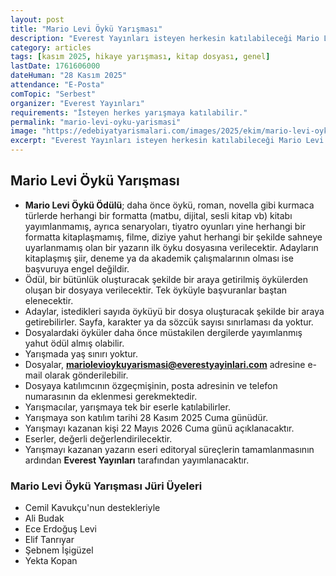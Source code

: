 ```yaml
---
layout: post
title: "Mario Levi Öykü Yarışması"
description: "Everest Yayınları isteyen herkesin katılabileceği Mario Levi Öykü Yarışması'nı duyurdu"
category: articles
tags: [kasım 2025, hikaye yarışması, kitap dosyası, genel]
lastDate: 1761606000
dateHuman: "28 Kasım 2025"
attendance: "E-Posta"
comTopic: "Serbest"
organizer: "Everest Yayınları"
requirements: "İsteyen herkes yarışmaya katılabilir."
permalink: "mario-levi-oyku-yarismasi"
image: "https://edebiyatyarismalari.com/images/2025/ekim/mario-levi-oyku-yarismasi.jpg"
excerpt: "Everest Yayınları isteyen herkesin katılabileceği Mario Levi Öykü Yarışması'nı duyurdu"
---
```


## Mario Levi Öykü Yarışması

- **Mario Levi Öykü Ödülü**; daha önce öykü, roman, novella gibi kurmaca türlerde herhangi bir formatta (matbu, dijital, sesli kitap vb) kitabı yayımlanmamış, ayrıca senaryoları, tiyatro oyunları yine herhangi bir formatta kitaplaşmamış, filme, diziye yahut herhangi bir şekilde sahneye uyarlanmamış olan bir yazarın ilk öyku dosyasına verilecektir. Adayların kitaplaşmış şiir, deneme ya da akademik çalışmalarının olması ise başvuruya engel değildir.
- Ödül, bir bütünlük oluşturacak şekilde bir araya getirilmiş öykülerden oluşan bir dosyaya verilecektir. Tek öyküyle başvuranlar baştan elenecektir.
- Adaylar, istedikleri sayıda öyküyü bir dosya oluşturacak şekilde bir araya getirebilirler. Sayfa, karakter ya da sözcük sayısı sınırlaması da yoktur.
- Dosyalardaki öyküler daha önce müstakilen dergilerde yayımlanmış yahut ödül almış olabilir.
- Yarışmada yaş sınırı yoktur.
- Dosyalar, **mariolevioykuyarismasi@everestyayinlari.com** adresine e-mail olarak gönderilebilir.
- Dosyaya katılımcının özgeçmişinin, posta adresinin ve telefon numarasının da eklenmesi gerekmektedir.
- Yarışmacılar, yarışmaya tek bir eserle katılabilirler.
- Yarışmaya son katılım tarihi 28 Kasım 2025 Cuma günüdür.
- Yarışmayı kazanan kişi 22 Mayıs 2026 Cuma günü açıklanacaktır.
- Eserler, değerli değerlendirilecektir.
- Yarışmayı kazanan yazarın eseri editoryal süreçlerin tamamlanmasının ardından **Everest Yayınları** tarafından yayımlanacaktır.

### Mario Levi Öykü Yarışması Jüri Üyeleri

- Cemil Kavukçu'nun destekleriyle
- Ali Budak
- Ece Erdoğuş Levi
- Elif Tanrıyar
- Şebnem İşigüzel
- Yekta Kopan